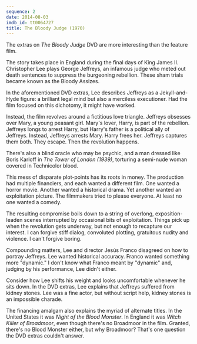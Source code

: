 ```yaml
---
sequence: 2
date: 2014-08-03
imdb_id: tt0064727
title: The Bloody Judge (1970)
---
```


The extras on _The Bloody Judge_ DVD are more interesting than the feature film.

The story takes place in England during the final days of King James II. Christopher Lee plays George Jeffreys, an infamous judge who meted out death sentences to suppress the burgeoning rebellion. These sham trials became known as the Bloody Assizes.

In the aforementioned DVD extras, Lee describes Jeffreys as a Jekyll-and-Hyde figure: a brilliant legal mind but also a merciless executioner. Had the film focused on this dichotomy, it might have worked.

Instead, the film revolves around a fictitious love triangle. Jeffreys obsesses over Mary, a young peasant girl. Mary's lover, Harry, is part of the rebellion. Jeffreys longs to arrest Harry, but Harry's father is a political ally of Jeffreys. Instead, Jeffreys arrests Mary. Harry frees her. Jeffreys captures them both. They escape. Then the revolution happens.

There's also a blind oracle who may be psychic, and a man dressed like Boris Karloff in _The Tower of London (1939)_, torturing a semi-nude woman covered in Technicolor blood.

This mess of disparate plot-points has its roots in money. The production had multiple financiers, and each wanted a different film. One wanted a horror movie. Another wanted a historical drama. Yet another wanted an exploitation picture. The filmmakers tried to please everyone. At least no one wanted a comedy.

The resulting compromise boils down to a string of overlong, exposition-leaden scenes interrupted by occasional bits of exploitation. Things pick up when the revolution gets underway, but not enough to recapture our interest. I can forgive stiff dialog, convoluted plotting, gratuitous nudity and violence. I can't forgive boring.

Compounding matters, Lee and director Jesús Franco disagreed on how to portray Jeffreys. Lee wanted historical accuracy. Franco wanted something more "dynamic." I don't know what Franco meant by "dynamic" and, judging by his performance, Lee didn't either.

Consider how Lee shifts his weight and looks uncomfortable whenever he sits down. In the DVD extras, Lee explains that Jeffreys suffered from kidney stones. Lee was a fine actor, but without script help, kidney stones is an impossible charade.

The financing amalgam also explains the myriad of alternate titles. In the United States it was _Night of the Blood Monster_. In England it was _Witch Killer of Broadmoor_, even though there's no Broadmoor in the film. Granted, there's no Blood Monster either, but why Broadmoor? That's one question the DVD extras couldn't answer.